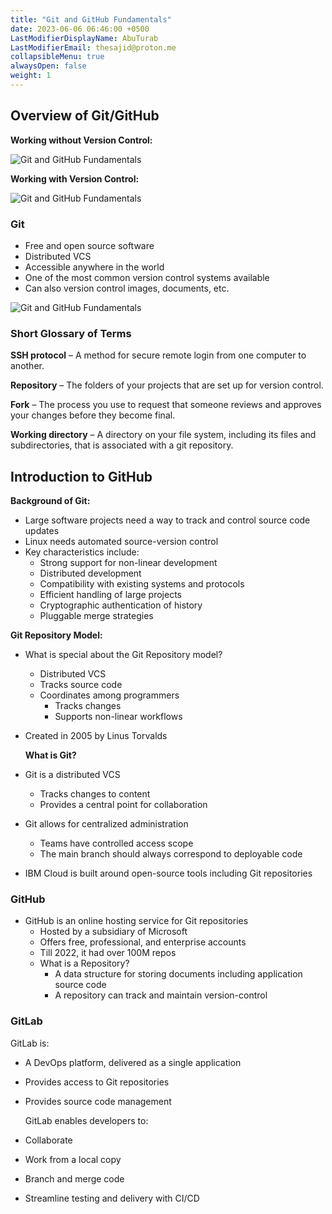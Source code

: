 ```yaml
---
title: "Git and GitHub Fundamentals"
date: 2023-06-06 06:46:00 +0500
LastModifierDisplayName: AbuTurab
LastModifierEmail: thesajid@proton.me
collapsibleMenu: true
alwaysOpen: false
weight: 1
---
```


## **Overview of Git/GitHub**
  
**Working without Version Control:**

![Git and GitHub Fundamentals](/notes/ibm-devops-and-se/Git%20and%20GitHub%20Fundamentals.webp)

**Working with Version Control:**

![Git and GitHub Fundamentals](/notes/ibm-devops-and-se/Git%20and%20GitHub%20Fundamentals-1.webp)

### Git

- Free and open source software
- Distributed VCS
- Accessible anywhere in the world
- One of the most common version control systems available
- Can also version control images, documents, etc.
  
![Git and GitHub Fundamentals](/notes/ibm-devops-and-se/Git%20and%20GitHub%20Fundamentals-2.webp)

### Short Glossary of Terms
  
**SSH protocol** – A method for secure remote login from one computer to another.

**Repository** – The folders of your projects that are set up for version control.

**Fork** – The process you use to request that someone reviews and approves your changes before they become final.

**Working directory** – A directory on your file system, including its files and subdirectories, that is associated with a git repository.

## **Introduction to GitHub**
  
  **Background of Git:**
- Large software projects need a way to track and control source code updates
- Linux needs automated source-version control
- Key characteristics include:
  - Strong support for non-linear development
  - Distributed development
  - Compatibility with existing systems and protocols
  - Efficient handling of large projects
  - Cryptographic authentication of history
  - Pluggable merge strategies

**Git Repository Model:**
- What is special about the Git Repository model?
  - Distributed VCS
  - Tracks source code
  - Coordinates among programmers
    - Tracks changes
    - Supports non-linear workflows
- Created in 2005 by Linus Torvalds
	  
  **What is Git?**
- Git is a distributed VCS
  - Tracks changes to content
  - Provides a central point for collaboration
- Git allows for centralized administration
  - Teams have controlled access scope
  - The main branch should always correspond to deployable code
- IBM Cloud is built around open-source tools including Git repositories

### GitHub

- GitHub is an online hosting service for Git repositories
  - Hosted by a subsidiary of Microsoft
  - Offers free, professional, and enterprise accounts
  - Till 2022, it had over 100M repos
  - What is a Repository?
    - A data structure for storing documents including application source code
    - A repository can track and maintain version-control

### GitLab
  
  GitLab is:
- A DevOps platform, delivered as a single application
- Provides access to Git repositories
- Provides source code management
  
  GitLab enables developers to:
- Collaborate
- Work from a local copy
- Branch and merge code
- Streamline testing and delivery with CI/CD
